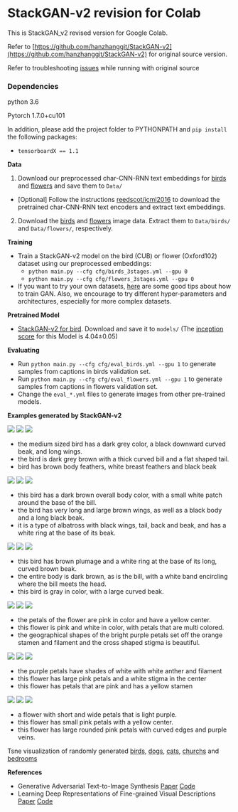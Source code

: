 # StackGAN-v2 revision for Colab

This is StackGAN_v2 revised version for Google Colab.

Refer to [https://github.com/hanzhanggit/StackGAN-v2](https://github.com/hanzhanggit/StackGAN-v2) for original source version.

Refer to troubleshooting [issues](https://github.com/rightlit/StackGAN-v2-rev/issues) while running with original source 



### Dependencies
python 3.6

Pytorch 1.7.0+cu101

In addition, please add the project folder to PYTHONPATH and `pip install` the following packages:
- `tensorboardX == 1.1` 


**Data**

1. Download our preprocessed char-CNN-RNN text embeddings for [birds](https://drive.google.com/open?id=0B3y_msrWZaXLT1BZdVdycDY5TEE) and [flowers](https://drive.google.com/open?id=0B3y_msrWZaXLaUc0UXpmcnhaVmM) and save them to `Data/`
  - [Optional] Follow the instructions [reedscot/icml2016](https://github.com/reedscot/icml2016) to download the pretrained char-CNN-RNN text encoders and extract text embeddings.
2. Download the [birds](http://www.vision.caltech.edu/visipedia/CUB-200-2011.html) and [flowers](http://www.robots.ox.ac.uk/~vgg/data/flowers/102/) image data. Extract them to `Data/birds/` and `Data/flowers/`, respectively.

**Training**

- Train a StackGAN-v2 model on the bird (CUB) or flower (Oxford102) dataset using our preprocessed embeddings:
  -  `python main.py --cfg cfg/birds_3stages.yml --gpu 0`
  -  `python main.py --cfg cfg/flowers_3stages.yml --gpu 0`
- If you want to try your own datasets, [here](https://github.com/soumith/ganhacks) are some good tips about how to train GAN. Also, we encourage to try different hyper-parameters and architectures, especially for more complex datasets.



**Pretrained Model**
- [StackGAN-v2 for bird](https://drive.google.com/open?id=1s5Yf3nFiXx0lltMFOiJWB6s1LP24RcwH). Download and save it to `models/` (The [inception score](https://github.com/hanzhanggit/StackGAN-inception-model) for this Model is 4.04±0.05)



**Evaluating**
- Run `python main.py --cfg cfg/eval_birds.yml --gpu 1` to generate samples from captions in birds validation set.
- Run `python main.py --cfg cfg/eval_flowers.yml --gpu 1` to generate samples from captions in flowers validation set.
- Change the `eval_*.yml` files to generate images from other pre-trained models. 


**Examples generated by StackGAN-v2**

![](./models/birds_3stages/iteration210000/single_samples/valid/001.Black_footed_Albatross/Black_Footed_Albatross_0001_796111_256_sentence0.png)
![](./models/birds_3stages/iteration210000/single_samples/valid/001.Black_footed_Albatross/Black_Footed_Albatross_0001_796111_256_sentence1.png)
![](./models/birds_3stages/iteration210000/single_samples/valid/001.Black_footed_Albatross/Black_Footed_Albatross_0001_796111_256_sentence2.png)

- the medium sized bird has a dark grey color, a black downward curved beak, and long wings.
- the bird is dark grey brown with a thick curved bill and a flat shaped tail.
- bird has brown body feathers, white breast feathers and black beak

![](./models/birds_3stages/iteration210000/single_samples/valid/001.Black_footed_Albatross/Black_Footed_Albatross_0001_796111_256_sentence3.png)
![](./models/birds_3stages/iteration210000/single_samples/valid/001.Black_footed_Albatross/Black_Footed_Albatross_0001_796111_256_sentence4.png)
![](./models/birds_3stages/iteration210000/single_samples/valid/001.Black_footed_Albatross/Black_Footed_Albatross_0001_796111_256_sentence5.png)

- this bird has a dark brown overall body color, with a small white patch around the base of the bill.
- the bird has very long and large brown wings, as well as a black body and a long black beak.
- it is a type of albatross with black wings, tail, back and beak, and has a white ring at the base of its beak.

![](./models/birds_3stages/iteration210000/single_samples/valid/001.Black_footed_Albatross/Black_Footed_Albatross_0001_796111_256_sentence6.png)
![](./models/birds_3stages/iteration210000/single_samples/valid/001.Black_footed_Albatross/Black_Footed_Albatross_0001_796111_256_sentence7.png)
![](./models/birds_3stages/iteration210000/single_samples/valid/001.Black_footed_Albatross/Black_Footed_Albatross_0001_796111_256_sentence8.png)

- this bird has brown plumage and a white ring at the base of its long, curved brown beak.
- the entire body is dark brown, as is the bill, with a white band encircling where the bill meets the head.
- this bird is gray in color, with a large curved beak.

![](./models/flowers_3stages/iteration176052/single_samples/valid/jpg/image_06734_256_sentence0.png)
![](./models/flowers_3stages/iteration176052/single_samples/valid/jpg/image_06734_256_sentence1.png)
![](./models/flowers_3stages/iteration176052/single_samples/valid/jpg/image_06734_256_sentence2.png)

- the petals of the flower are pink in color and have a yellow center.
- this flower is pink and white in color, with petals that are multi colored.
- the geographical shapes of the bright purple petals set off the orange stamen and filament and the cross shaped stigma is beautiful.

![](./models/flowers_3stages/iteration176052/single_samples/valid/jpg/image_06734_256_sentence3.png)
![](./models/flowers_3stages/iteration176052/single_samples/valid/jpg/image_06734_256_sentence4.png)
![](./models/flowers_3stages/iteration176052/single_samples/valid/jpg/image_06734_256_sentence5.png)

- the purple petals have shades of white with white anther and filament
- this flower has large pink petals and a white stigma in the center
- this flower has petals that are pink and has a yellow stamen

![](./models/flowers_3stages/iteration176052/single_samples/valid/jpg/image_06734_256_sentence6.png)
![](./models/flowers_3stages/iteration176052/single_samples/valid/jpg/image_06734_256_sentence7.png)
![](./models/flowers_3stages/iteration176052/single_samples/valid/jpg/image_06734_256_sentence8.png)

- a flower with short and wide petals that is light purple.
- this flower has small pink petals with a yellow center.
- this flower has large rounded pink petals with curved edges and purple veins.


Tsne visualization of randomly generated [birds](https://github.com/hanzhanggit/StackGAN-v2/blob/master/examples/bird_res256_grid50x50.jpg), [dogs](https://github.com/hanzhanggit/StackGAN-v2/blob/master/examples/dog_res256_grid50x50.jpg), [cats](https://github.com/hanzhanggit/StackGAN-v2/blob/master/examples/cat_res256_grid50x50.jpg), [churchs](https://github.com/hanzhanggit/StackGAN-v2/blob/master/examples/church_res256_grid50x50.jpg) and [bedrooms](https://github.com/hanzhanggit/StackGAN-v2/blob/master/examples/bedroom_res256_grid50x50.jpg)



**References**

- Generative Adversarial Text-to-Image Synthesis [Paper](https://arxiv.org/abs/1605.05396) [Code](https://github.com/reedscot/icml2016)
- Learning Deep Representations of Fine-grained Visual Descriptions [Paper](https://arxiv.org/abs/1605.05395) [Code](https://github.com/reedscot/cvpr2016)


